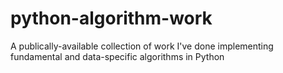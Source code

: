 # python-algorithm-work
A publically-available collection of work I've done implementing fundamental and data-specific algorithms in Python
